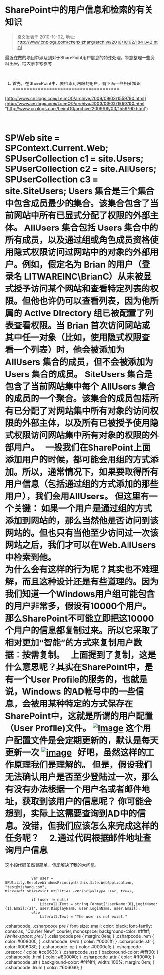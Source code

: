 # SharePoint中的用户信息和检索的有关知识 
> 原文发表于 2010-10-02, 地址: http://www.cnblogs.com/chenxizhang/archive/2010/10/02/1841342.html 


最近在做的项目中涉及到对于SharePoint用户信息的特殊处理，特意整理一些资料出来，给大家参考参考

  

 1. 首先，在SharePoint中，要检索到网站的用户，有下面一些相关知识
======================================

 [http://www.cnblogs.com/LeimOO/archive/2009/09/03/1559790.html](http://www.cnblogs.com/LeimOO/archive/2009/09/03/1559790.html "http://www.cnblogs.com/LeimOO/archive/2009/09/03/1559790.html")

  

 SPWeb site = SPContext.Current.Web; SPUserCollection c1 = site.Users; SPUserCollection c2 = site.AllUsers; SPUserCollection c3 = site.SiteUsers; **Users** 集合是三个集合中包含成员最少的集合。该集合包含了当前网站中所有已显式分配了权限的外部主体。 **AllUsers** 集合包括 Users 集合中的所有成员，以及通过组或角色成员资格使用隐式权限访问过网站中的对象的外部用户。例如，假定名为 Brian 的用户（登录名 LITWAREINC\BrianC）从未被显式授予访问某个网站和查看特定列表的权限。但他也许仍可以查看列表，因为他所属的 Active Directory 组已被配置了列表查看权限。**当 Brian 首次访问网站或其中任一对象**（比如，使用隐式权限查看一个列表）时，他会被添加为 AllUsers 集合的成员，但不会被添加为 Users 集合的成员。 **SiteUsers** 集合是包含了当前网站集中每个 AllUsers 集合的成员的一个聚合。该集合的成员包括所有已分配了对网站集中所有对象的访问权限的外部主体，以及所有已被授予使用隐式权限访问网站集中所有对象的权限的外部用户。   一般我们在SharePoint上面添加用户的时候，都可能会用组的方式添加。所以，通常情况下，如果要取得所有用户信息（包括通过组的方式添加的那些用户），我们会用AllUsers。 但这里有一个关键： **如果一个用户是通过组的方式添加到网站的，那么当然他是否访问到该网站的。但也只有当他至少访问过一次该网站之后，我们才可以在Web.AllUsers中检索到他。**  
 为什么会有这样的行为呢？其实也不难理解，而且这种设计还是有些道理的。因为我们知道一个Windows用户组可能包含的用户非常多，假设有10000个用户。那么SharePoint不可能立即把这10000个用户的信息都复制过来。所以它采取了相对更加“智能”的方式来复制用户数据：按需复制。   上面提到了复制，这是什么意思呢？其实在SharePoint中，是有一个User Profile的服务的，也就是说，Windows 的AD帐号中的一些信息，会被用某种特定的方式保存在SharePoint中，这就是所谓的用户配置（User Profile)文件。 [![image](./images/1841342-image_thumb.png "image")](http://images.cnblogs.com/cnblogs_com/chenxizhang/Windows-Live-Writer/b3dd32f1a509_DA8F/image_2.png) 这个用户配置文件是会定期更新的，默认是每天更新一次 [![image](./images/1841342-image_thumb_1.png "image")](http://images.cnblogs.com/cnblogs_com/chenxizhang/Windows-Live-Writer/b3dd32f1a509_DA8F/image_4.png)   好吧，虽然这样的工作原理我们是理解的。 但是，假设我们无法确认用户是否至少登陆过一次，那么有没有办法根据一个用户名或者邮件地址，获取到该用户的信息呢？ 你可能会想到，实际上这需要查询到AD中的信息。没错，但我们应该怎么来完成这样的任务呢？     2.通过代码根据邮件地址查询用户信息
==================

 这小段代码虽然很简单，但却解决了我的大问题。


```

            var user = SPUtility.ResolveWindowsPrincipal(this.Site.WebApplication, "test@xizhang.com", Microsoft.SharePoint.Utilities.SPPrincipalType.User, true);

            if (user != null)
                Literal1.Text = string.Format("UserName:{0},LoginName:{1},Email:{2}", user.DisplayName, user.LoginName, user.Email);
            else
                Literal1.Text = "The user is not exist.";
```

.csharpcode, .csharpcode pre
{
 font-size: small;
 color: black;
 font-family: consolas, "Courier New", courier, monospace;
 background-color: #ffffff;
 /*white-space: pre;*/
}
.csharpcode pre { margin: 0em; }
.csharpcode .rem { color: #008000; }
.csharpcode .kwrd { color: #0000ff; }
.csharpcode .str { color: #006080; }
.csharpcode .op { color: #0000c0; }
.csharpcode .preproc { color: #cc6633; }
.csharpcode .asp { background-color: #ffff00; }
.csharpcode .html { color: #800000; }
.csharpcode .attr { color: #ff0000; }
.csharpcode .alt 
{
 background-color: #f4f4f4;
 width: 100%;
 margin: 0em;
}
.csharpcode .lnum { color: #606060; }















































